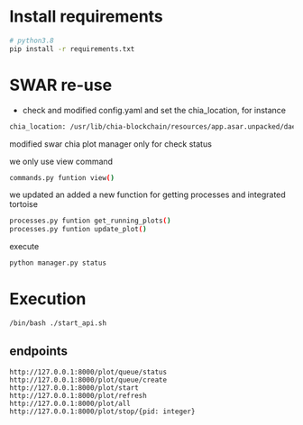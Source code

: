 # Install requirements
```bash
# python3.8
pip install -r requirements.txt
```  


# SWAR re-use 

- check and modified config.yaml and set the chia_location, for instance 
```bash
chia_location: /usr/lib/chia-blockchain/resources/app.asar.unpacked/daemon/chia
```  

    
modified swar chia plot manager only for check status

we only use view command
```bash
commands.py funtion view()
```

we updated an added a new function for getting processes and integrated tortoise
```bash
processes.py funtion get_running_plots()
processes.py funtion update_plot()
```

execute
```bash
python manager.py status
```

# Execution
```bash
/bin/bash ./start_api.sh
```

## endpoints

    http://127.0.0.1:8000/plot/queue/status
    http://127.0.0.1:8000/plot/queue/create
    http://127.0.0.1:8000/plot/start
    http://127.0.0.1:8000/plot/refresh
    http://127.0.0.1:8000/plot/all
    http://127.0.0.1:8000/plot/stop/{pid: integer}
